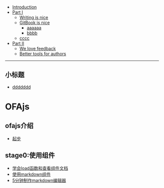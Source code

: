 * [Introduction](README.md)
* [Part I](part1/README.md)
    * [Writing is nice](part1/writing.md)
    * [GitBook is nice](part1/gitbook.md)
        * [aaaaaa](aaa/aaaa)
        * [bbbb](bbbbb/aabbbbaa)
    * [cccc](ccccc/ccccc)
* [Part II](part2/README.md)
    * [We love feedback](part2/feedback_please.md)
    * [Better tools for authors](part2/better_tools.md)

---

## 小标题

* [ddddddd](ddddd/dddddd)



# OFAjs

## ofajs介绍

* [起步]()

## stage0:使用组件

* [学会load函数和查看组件文档]()
* [使用markdown组件]()
* [5分钟制作markdown编辑器]()